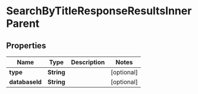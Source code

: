 

# SearchByTitleResponseResultsInnerParent


## Properties

| Name | Type | Description | Notes |
|------------ | ------------- | ------------- | -------------|
|**type** | **String** |  |  [optional] |
|**databaseId** | **String** |  |  [optional] |



